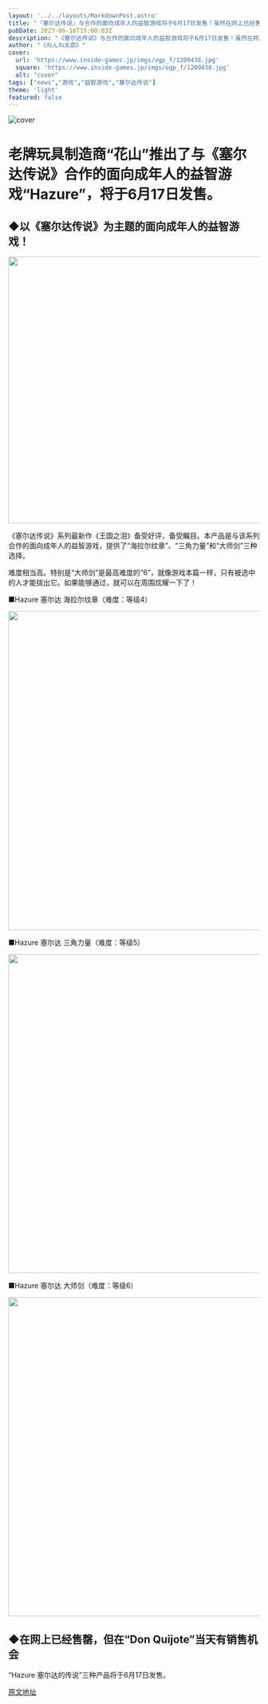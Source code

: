 ```yaml
---
layout: '../../layouts/MarkdownPost.astro'
title: "『塞尔达传说』与合作的面向成年人的益智游戏将于6月17日发售！虽然在网上已经售罄，但在一些“顿基”商店当天有销售机会"
pubDate: 2023-06-16T15:00:03Z
description: "《塞尔达传说》与合作的面向成年人的益智游戏将于6月17日发售！虽然在网上已经售罄，但在一些“顿基”商店当天有销售机会"
author: "《ねんね太郎》"
cover:
  url: 'https://www.inside-games.jp/imgs/ogp_f/1209438.jpg'
  square: 'https://www.inside-games.jp/imgs/ogp_f/1209438.jpg'
  alt: "cover"
tags: ["news","游戏","益智游戏","塞尔达传说"]
theme: 'light'
featured: false
---
```


![cover](https://www.inside-games.jp/imgs/ogp_f/1209438.jpg)

# 老牌玩具制造商“花山”推出了与《塞尔达传说》合作的面向成年人的益智游戏“Hazure”，将于6月17日发售。

## ◆以《塞尔达传说》为主题的面向成年人的益智游戏！

<img src="https://www.inside-games.jp/imgs/zoom/1209438.jpg" class="inline-article-image" width="640" height="535">

《塞尔达传说》系列最新作《王国之泪》备受好评，备受瞩目。本产品是与该系列合作的面向成年人的益智游戏，提供了“海拉尔纹章”、“三角力量”和“大师剑”三种选择。

难度相当高。特别是“大师剑”是最高难度的“6”，就像游戏本篇一样，只有被选中的人才能拔出它。如果能够通过，就可以在周围炫耀一下了！

■Hazure 塞尔达 海拉尔纹章（难度：等级4）

<img src="https://www.inside-games.jp/imgs/zoom/1202110.jpg" class="inline-article-image" width="640" height="640">

■Hazure 塞尔达 三角力量（难度：等级5）

<img src="https://www.inside-games.jp/imgs/zoom/1202111.jpg" class="inline-article-image" width="640" height="640">

■Hazure 塞尔达 大师剑（难度：等级6）

<img src="https://www.inside-games.jp/imgs/zoom/1202112.jpg" class="inline-article-image" width="640" height="640">

## ◆在网上已经售罄，但在“Don Quijote”当天有销售机会

“Hazure 塞尔达的传说”三种产品将于6月17日发售。

  [原文地址](https://www.inside-games.jp/article/2023/06/17/146619.html)